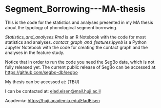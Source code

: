 # Segment_Borrowing---MA-thesis
This is the code for the statistics and analyses presented in my MA thesis about the typology of phonological segment borrowing.

*Statistics_and_analyses.Rmd* is an R Notebook with the code for most statistics and analyses.
*contact_graph_and_features.ipynb* is a Python Jupyter Notebook with the code for creating the contact graph and the analyses in the feature study.

Notice that in order to run the code you need the SegBo data, which is not fully released yet.
The current public release of SegBo can be accessed at: https://github.com/segbo-db/segbo

My thesis can be accessed at: (TBU)

I can be contacted at: elad.eisen@mail.huji.ac.il

Academia: https://huji.academia.edu/EladEisen
